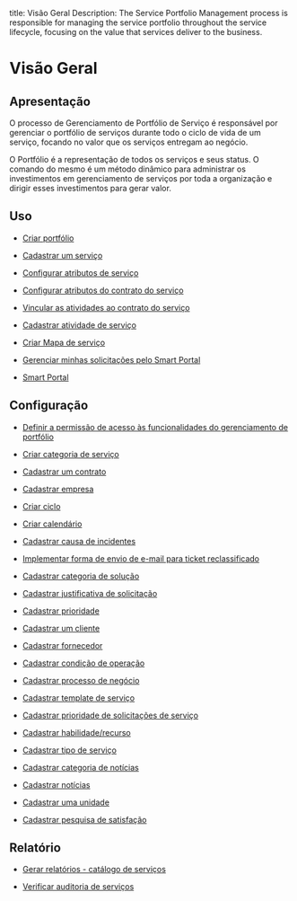 title: Visão Geral
Description: The Service Portfolio Management process is responsible for managing the service portfolio throughout the service lifecycle, focusing on the value that services deliver to the business.
# Visão Geral

Apresentação
----------------

O processo de Gerenciamento de Portfólio de Serviço é responsável por gerenciar o portfólio de serviços durante todo o ciclo de vida de um serviço, focando no valor que os serviços entregam ao negócio.

O Portfólio é a representação de todos os serviços e seus status. O comando do mesmo é um método dinâmico para administrar os investimentos em gerenciamento de serviços por toda a organização e dirigir esses investimentos para gerar valor.

Uso
-------

- [Criar portfólio](/pt-br/citsmart-platform-9/processes/portfolio-and-catalog/use/create-the-portfolio.html)

- [Cadastrar um serviço](/pt-br/citsmart-platform-9/processes/portfolio-and-catalog/use/register-a-service.html)

- [Configurar atributos de serviço](/pt-br/citsmart-platform-9/processes/portfolio-and-catalog/use/configure-services-attributes.html)

- [Configurar atributos do contrato do serviço](/pt-br/citsmart-platform-9/processes/portfolio-and-catalog/use/service-contract-attributes.html)

- [Vincular as atividades ao contrato do serviço](/pt-br/citsmart-platform-9/processes/portfolio-and-catalog/use/link-activity-to-service-contract.html)

- [Cadastrar atividade de serviço](/pt-br/citsmart-platform-9/processes/portfolio-and-catalog/use/register-service-activity.html)

- [Criar Mapa de serviço](/pt-br/citsmart-platform-9/processes/portfolio-and-catalog/use/create-service-map.html)

- [Gerenciar minhas solicitações pelo Smart Portal](/pt-br/citsmart-platform-9/processes/portfolio-and-catalog/use/request-through-Smart-Portal.html)

- [Smart Portal](/pt-br/citsmart-platform-9/processes/portfolio-and-catalog/use/smart-portal.html)

Configuração
-----------------

- [Definir a permissão de acesso às funcionalidades do gerenciamento de portfólio](/pt-br/citsmart-platform-9/processes/portfolio-and-catalog/configuration/access-portfolio-management.html)

- [Criar categoria de serviço](/pt-br/citsmart-platform-9/processes/portfolio-and-catalog/configuration/create-service-category.html)

- [Cadastrar um contrato](/pt-br/citsmart-platform-9/processes/portfolio-and-catalog/configuration/register-contract.html)

- [Cadastrar empresa](/pt-br/citsmart-platform-9/processes/portfolio-and-catalog/configuration/register-company.html)

- [Criar ciclo](/pt-br/citsmart-platform-9/platform-administration/time/create-cycle.html)

- [Criar calendário](/pt-br/citsmart-platform-9/platform-administration/time/create-calendar.html)

- [Cadastrar causa de incidentes](/pt-br/citsmart-platform-9/processes/portfolio-and-catalog/configuration/register-cause-incidents.html)

- [Implementar forma de envio de e-mail para ticket reclassificado](/pt-br/citsmart-platform-9/processes/portfolio-and-catalog/configuration/send-email-reclassified-ticket.html)

- [Cadastrar categoria de solução](/pt-br/citsmart-platform-9/processes/portfolio-and-catalog/configuration/register-solution-category.html)

- [Cadastrar justificativa de solicitação](/pt-br/citsmart-platform-9/processes/portfolio-and-catalog/configuration/register-request-justification.html)

- [Cadastrar prioridade](/pt-br/citsmart-platform-9/processes/portfolio-and-catalog/configuration/register-priority.html)

- [Cadastrar um cliente](/pt-br/citsmart-platform-9/processes/portfolio-and-catalog/configuration/register-client.html)

- [Cadastrar fornecedor](/pt-br/citsmart-platform-9/processes/portfolio-and-catalog/configuration/register-provider.html)

- [Cadastrar condição de operação](/pt-br/citsmart-platform-9/processes/portfolio-and-catalog/configuration/register-operating-condition.html)

- [Cadastrar processo de negócio](/pt-br/citsmart-platform-9/processes/portfolio-and-catalog/configuration/register-business-process.html)

- [Cadastrar template de serviço](/pt-br/citsmart-platform-9/processes/portfolio-and-catalog/configuration/register-service-template.html)

- [Cadastrar prioridade de solicitações de serviço](/pt-br/citsmart-platform-9/processes/portfolio-and-catalog/configuration/register-service-request-priority.html)

- [Cadastrar habilidade/recurso](/pt-br/citsmart-platform-9/processes/portfolio-and-catalog/configuration/register-skill-resource.html)

- [Cadastrar tipo de serviço](/pt-br/citsmart-platform-9/processes/portfolio-and-catalog/configuration/register-type-of-service.html)

- [Cadastrar categoria de notícias](/pt-br/citsmart-platform-9/processes/portfolio-and-catalog/configuration/register-news-category.html)

- [Cadastrar notícias](/pt-br/citsmart-platform-9/processes/portfolio-and-catalog/configuration/register-news.html)

- [Cadastrar uma unidade](/pt-br/citsmart-platform-9/platform-administration/region-and-language/register-unit.html)

- [Cadastrar pesquisa de satisfação](/pt-br/citsmart-platform-9/processes/portfolio-and-catalog/configuration/register-satisfaction-survey.html)

Relatório
----------

- [Gerar relatórios - catálogo de serviços](/pt-br/citsmart-platform-9/processes/portfolio-and-catalog/use/reports-service-catalog.html)

- [Verificar auditoria de serviços](/pt-br/citsmart-platform-9/processes/portfolio-and-catalog/use/service-audit.html)

<!-- !!! tip "About"

    <b>Product/Version:</b> CITSmart | 9.00 &nbsp;&nbsp;
    <b>Updated:</b>01/22/2021 – Anna Martins
